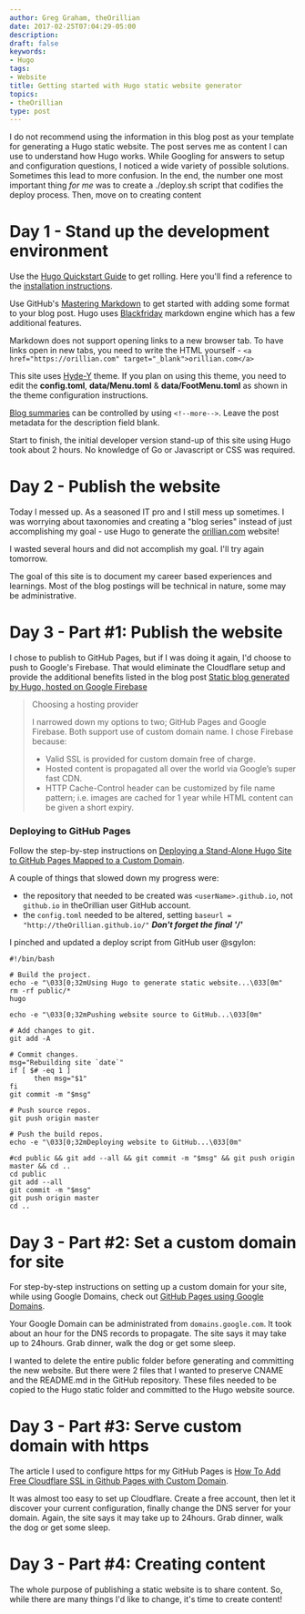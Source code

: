 ```yaml
---
author: Greg Graham, theOrillian
date: 2017-02-25T07:04:29-05:00
description:
draft: false
keywords:
- Hugo
tags:
- Website
title: Getting started with Hugo static website generator
topics:
- theOrillian
type: post
---
```


I do not recommend using the information in this blog post as your template for generating a Hugo static website. The post serves me as content I can use to understand how Hugo works. While Googling for answers to setup and configuration questions, I noticed a wide variety of possible solutions. Sometimes this lead to more confusion. In the end, the number one most important thing _for me_ was to create a ./deploy.sh script that codifies the deploy process. Then, move on to creating content

<!--more-->

Day 1 - Stand up the development environment
=====

Use the <a href="https://gohugo.io/overview/quickstart/" target="_blank">Hugo Quickstart Guide</a> to get rolling. Here you'll find a reference to the <a href="https://gohugo.io/overview/installing/" target="_blank">installation instructions</a>.

Use GitHub's <a href="https://guides.github.com/features/mastering-markdown" target="_blank">Mastering Markdown</a> to get started with adding some format to your blog post. Hugo uses <a href="https://github.com/russross/blackfriday" target="_blank">Blackfriday</a> markdown engine which has a few additional features.

Markdown does not support opening links to a new browser tab. To have links open in new tabs, you need to write the HTML yourself - `<a href="https://orillian.com" target="_blank">orillian.com</a>`

This site uses <a href="https://github.com/enten/hyde-y" target="_blank">Hyde-Y</a> theme. If you plan on using this theme, you need to edit the **config.toml**, **data/Menu.toml** & **data/FootMenu.toml** as shown in the theme configuration instructions.

<a href="https://gohugo.io/content/summaries/" target="_blank">Blog summaries</a> can be controlled by using `<!--more-->`. Leave the post metadata for the description field blank.

Start to finish, the initial developer version stand-up of this site using Hugo took about 2 hours. No knowledge of Go or Javascript or CSS was required.

Day 2 - Publish the website
=====

Today I messed up. As a seasoned IT pro and I still mess up sometimes. I was worrying about taxonomies and creating a "blog series" instead of just accomplishing my goal - use Hugo to generate the <a href="https://orillian.com" target="_blank">orillian.com</a> website!

I wasted several hours and did not accomplish my goal. I'll try again tomorrow.

The goal of this site is to document my career based experiences and learnings. Most of the blog postings will be technical in nature, some may be administrative.

Day 3 - Part #1: Publish the website
=====

I chose to publish to GitHub Pages, but if I was doing it again, I'd choose to push to Google's Firebase. That would eliminate the Cloudflare setup and provide the additional benefits listed in the blog post <a href="https://www.leowkahman.com/2016/07/14/static-blog-generated-by-hugo-hosted-on-google-firebase/" target="_blank">Static blog generated by Hugo, hosted on Google Firebase</a>

> Choosing a hosting provider
>
> I narrowed down my options to two; GitHub Pages and Google Firebase. Both
> support use of custom domain name. I chose Firebase because:
>
> * Valid SSL is provided for custom domain free of charge.
> * Hosted content is propagated all over the world via Google’s super fast CDN.
> * HTTP Cache-Control header can be customized by file name pattern; i.e.
> images are cached for 1 year while HTML content can be given a short expiry.

### Deploying to GitHub Pages

Follow the step-by-step instructions on <a href="http://whipperstacker.com/2015/11/27/deploying-a-stand-alone-hugo-site-to-github-pages-mapped-to-a-custom-domain/" target="_blank">Deploying a Stand-Alone Hugo Site to GitHub Pages Mapped to a Custom Domain</a>.

A couple of things that slowed down my progress were:
* the repository that needed to be created was `<userName>.github.io`, not `github.io` in theOrillian user GitHub account.
* the `config.toml` needed to be altered, setting `baseurl = "http://theOrillian.github.io/"` ***Don't forget the final '/'***

I pinched and updated a deploy script from GitHub user @sgylon:

```shell
#!/bin/bash

# Build the project.
echo -e "\033[0;32mUsing Hugo to generate static website...\033[0m"
rm -rf public/*
hugo

echo -e "\033[0;32mPushing website source to GitHub...\033[0m"

# Add changes to git.
git add -A

# Commit changes.
msg="Rebuilding site `date`"
if [ $# -eq 1 ]
      then msg="$1"
fi
git commit -m "$msg"

# Push source repos.
git push origin master

# Push the build repos.
echo -e "\033[0;32mDeploying website to GitHub...\033[0m"

#cd public && git add --all && git commit -m "$msg" && git push origin master && cd ..
cd public
git add --all
git commit -m "$msg"
git push origin master
cd ..
```

Day 3 - Part #2: Set a custom domain for site
=====

For step-by-step instructions on setting up a custom domain for your site, while using Google Domains, check out <a href="http://www.curtismlarson.com/blog/2015/04/12/github-pages-google-domains/" target="_blank">GitHub Pages using Google Domains</a>.

Your Google Domain can be administrated from `domains.google.com`. It took about an hour for the DNS records to propagate. The site says it may take up to 24hours. Grab dinner, walk the dog or get some sleep.

I wanted to delete the entire public folder before generating and committing the new website. But there were 2 files that I wanted to preserve CNAME and the README.md in the GitHub repository. These files needed to be copied to the Hugo static folder and committed to the Hugo website source.

Day 3 - Part #3: Serve custom domain with https
=====

The article I used to configure https for my GitHub Pages is <a href="https://www.goyllo.com/github/pages/free-cloudflare-ssl-for-custom-domain/" target="_blank">How To Add Free Cloudflare SSL in Github Pages with Custom Domain</a>.

It was almost too easy to set up Cloudflare. Create a free account, then let it discover your current configuration, finally change the DNS server for your domain. Again, the site says it may take up to 24hours. Grab dinner, walk the dog or get some sleep.

Day 3 - Part #4: Creating content
=====

The whole purpose of publishing a static website is to share content. So, while there are many things I'd like to change, it's time to create content!
